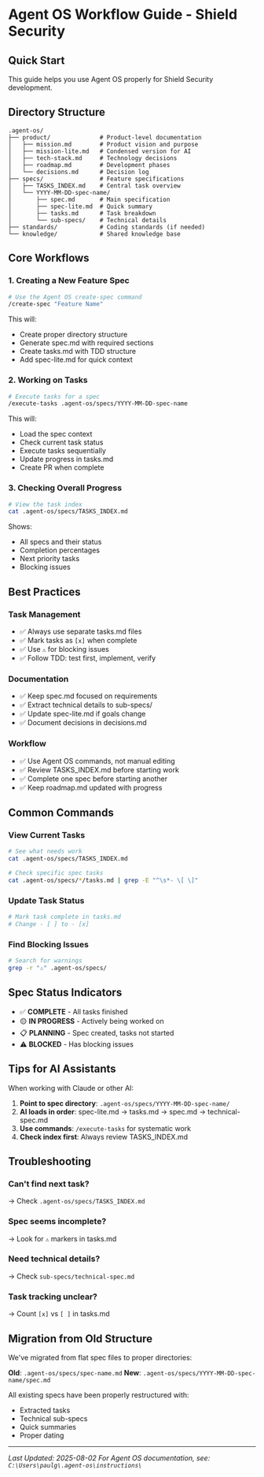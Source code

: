 # Agent OS Workflow Guide - Shield Security

## Quick Start

This guide helps you use Agent OS properly for Shield Security development.

## Directory Structure

```
.agent-os/
├── product/              # Product-level documentation
│   ├── mission.md        # Product vision and purpose
│   ├── mission-lite.md   # Condensed version for AI
│   ├── tech-stack.md     # Technology decisions
│   ├── roadmap.md        # Development phases
│   └── decisions.md      # Decision log
├── specs/                # Feature specifications
│   ├── TASKS_INDEX.md    # Central task overview
│   └── YYYY-MM-DD-spec-name/
│       ├── spec.md       # Main specification
│       ├── spec-lite.md  # Quick summary
│       ├── tasks.md      # Task breakdown
│       └── sub-specs/    # Technical details
├── standards/            # Coding standards (if needed)
└── knowledge/            # Shared knowledge base

```

## Core Workflows

### 1. Creating a New Feature Spec

```bash
# Use the Agent OS create-spec command
/create-spec "Feature Name"
```

This will:
- Create proper directory structure
- Generate spec.md with required sections
- Create tasks.md with TDD structure
- Add spec-lite.md for quick context

### 2. Working on Tasks

```bash
# Execute tasks for a spec
/execute-tasks .agent-os/specs/YYYY-MM-DD-spec-name
```

This will:
- Load the spec context
- Check current task status
- Execute tasks sequentially
- Update progress in tasks.md
- Create PR when complete

### 3. Checking Overall Progress

```bash
# View the task index
cat .agent-os/specs/TASKS_INDEX.md
```

Shows:
- All specs and their status
- Completion percentages
- Next priority tasks
- Blocking issues

## Best Practices

### Task Management
- ✅ Always use separate tasks.md files
- ✅ Mark tasks as `[x]` when complete
- ✅ Use `⚠️` for blocking issues
- ✅ Follow TDD: test first, implement, verify

### Documentation
- ✅ Keep spec.md focused on requirements
- ✅ Extract technical details to sub-specs/
- ✅ Update spec-lite.md if goals change
- ✅ Document decisions in decisions.md

### Workflow
- ✅ Use Agent OS commands, not manual editing
- ✅ Review TASKS_INDEX.md before starting work
- ✅ Complete one spec before starting another
- ✅ Keep roadmap.md updated with progress

## Common Commands

### View Current Tasks
```bash
# See what needs work
cat .agent-os/specs/TASKS_INDEX.md

# Check specific spec tasks
cat .agent-os/specs/*/tasks.md | grep -E "^\s*- \[ \]"
```

### Update Task Status
```bash
# Mark task complete in tasks.md
# Change - [ ] to - [x]
```

### Find Blocking Issues
```bash
# Search for warnings
grep -r "⚠️" .agent-os/specs/
```

## Spec Status Indicators

- ✅ **COMPLETE** - All tasks finished
- 🟡 **IN PROGRESS** - Actively being worked on
- 📋 **PLANNING** - Spec created, tasks not started
- ⚠️ **BLOCKED** - Has blocking issues

## Tips for AI Assistants

When working with Claude or other AI:

1. **Point to spec directory**: `.agent-os/specs/YYYY-MM-DD-spec-name/`
2. **AI loads in order**: spec-lite.md → tasks.md → spec.md → technical-spec.md
3. **Use commands**: `/execute-tasks` for systematic work
4. **Check index first**: Always review TASKS_INDEX.md

## Troubleshooting

### Can't find next task?
→ Check `.agent-os/specs/TASKS_INDEX.md`

### Spec seems incomplete?
→ Look for `⚠️` markers in tasks.md

### Need technical details?
→ Check `sub-specs/technical-spec.md`

### Task tracking unclear?
→ Count `[x]` vs `[ ]` in tasks.md

## Migration from Old Structure

We've migrated from flat spec files to proper directories:

**Old**: `.agent-os/specs/spec-name.md`
**New**: `.agent-os/specs/YYYY-MM-DD-spec-name/spec.md`

All existing specs have been properly restructured with:
- Extracted tasks
- Technical sub-specs
- Quick summaries
- Proper dating

---

*Last Updated: 2025-08-02*
*For Agent OS documentation, see: `C:\Users\paulg\.agent-os\instructions\`*